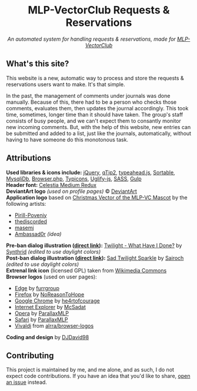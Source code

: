 <p align="center"><img src="https://raw.githubusercontent.com/ponydevs/MLPVC-RR/master/www/img/logo.png" alt=""></p>

<h1 align="center">MLP-VectorClub Requests & Reservations</h1>
<p align="center"><em>An automated system for handling requests & reservations, made for <a href="http://mlp-vectorclub.deviantart.com/">MLP-VectorClub</a></em></p>

## What's this site?

This website is a new, automatic way to process and store the requests & reservations users want to make. It's that simple.

In the past, the management of comments under journals was done manually. Because of this, there had to be a person who checks those comments, evaluates them, then updates the journal accordingly. This took time, sometimes, longer time than it should have taken. The group's staff consists of busy people, and we can't expect them to consantly monitor new incoming comments. But, with the help of this website, new entries can be submitted and added to a list, just like the journals, automatically, without having to have someone do this monotonous task.

## Attributions

**Used libraries & icons include:** [jQuery](http://jquery.com/), [qTip2](http://qtip2.com/), [typeahead.js](https://twitter.github.io/typeahead.js/), [Sortable](https://github.com/RubaXa/Sortable), [MysqliDb](https://github.com/joshcam/PHP-MySQLi-Database-Class), [Browser.php](https://github.com/cbschuld/Browser.php), [Typicons](http://www.typicons.com/), [Uglify-js](https://www.npmjs.com/package/uglify-js), [SASS](http://sass-lang.com/), [Gulp](http://gulpjs.com/)<br>
**Header font:** [Celestia Medium Redux](http://www.mattyhex.net/CMR/)<br>
**DeviantArt logo** *(used on profile pages)* &copy; [DeviantArt](http://www.deviantart.com/)<br>
**Application logo** based on [Christmas Vector of the MLP-VC Mascot](http://pirill-poveniy.deviantart.com/art/Collab-Christmas-Vector-of-the-MLP-VC-Mascot-503196118) by the following artists:

 - [Pirill-Poveniy](http://pirill-poveniy.deviantart.com/)
 - [thediscorded](http://thediscorded.deviantart.com/)
 - [masemj](http://masemj.deviantart.com/)
 - [Ambassad0r](http://ambassad0r.deviantart.com/) *(idea)*
 
**Pre-ban dialog illustration ([direct link](https://github.com/ponydevs/MLPVC-RR/blob/master/www/img/pre-ban.svg)):** [Twilight - What Have I Done?](http://synthrid.deviantart.com/art/Twilight-What-Have-I-Done-355177596) by [Synthrid](http://synthrid.deviantart.com/) *(edited to use daylight colors)*<br>
**Post-ban dialog illustration ([direct link](https://github.com/ponydevs/MLPVC-RR/blob/master/www/img/post-ban.svg)):** [Sad Twilight Sparkle](http://sairoch.deviantart.com/art/Sad-Twilight-Sparkle-354710611) by [Sairoch](http://sairoch.deviantart.com/) *(edited to use daylight colors)*<br>
**Extrenal link icon** (licensed GPL) taken from [Wikimedia Commons](https://commons.wikimedia.org/wiki/File:Icon_External_Link.svg)<br>
**Browser logos** (used on user pages):

 - [Edge](http://fav.me/d8uhefy) by [furrgroup](furrgroup)
 - [Firefox](http://fav.me/d4b6f4v) by [NoReasonToHope](NoReasonToHope)
 - [Google Chrome](http://fav.me/d523s3y) by [he4rtofcourage](he4rtofcourage)
 - [Internet Explorer](http://fav.me/d5ktmlx) by [McSadat](McSadat)
 - [Opera](http://fav.me/d52qnaw) by [ParallaxMLP](ParallaxMLP)
 - [Safari](http://fav.me/d530knp) by [ParallaxMLP](ParallaxMLP)
 - [Vivaldi](https://github.com/alrra/browser-logos/blob/1ec2af8325ffb8b3f2c2834da84870341a376efd/vivaldi/vivaldi_128x128.png) from [alrra/browser-logos](https://github.com/alrra/browser-logos)
 
**Coding and design** by [DJDavid98](http://djdavid98.hu/)

## Contributing

This project is maintained by me, and me alone, and as such, I do not expect code contributions. If you have an idea that you'd like to share, [open an issue](https://github.com/ponydevs/MLPVC-RR/issues/new) instead.

